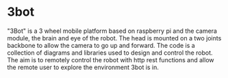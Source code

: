 3bot
====


"3Bot" is a 3 wheel mobile platform based on raspberry pi and the camera module, the brain and eye of the robot. 
The head is mounted on a two joints backbone to allow the camera to go up and forward.
The code is a collection of diagrams and libraries used to design and control the robot. 
The aim is to remotely control the robot with http rest functions and allow the remote user to explore the environment 3bot is in.


